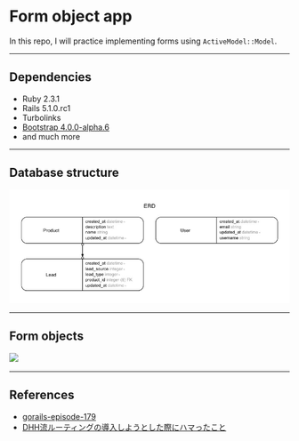# Form object app

In this repo, I will practice implementing forms using `ActiveModel::Model`.

---

## Dependencies
- Ruby 2.3.1
- Rails 5.1.0.rc1
- Turbolinks
- [Bootstrap 4.0.0-alpha.6](https://v4-alpha.getbootstrap.com/)
- and much more

---

## Database structure

![](erd/erd.jpg)

---

## Form objects

![](contact_form_app_plan.jpg)

---

## References
- [gorails-episode-179](https://github.com/gorails-screencasts/gorails-episode-179)
- [DHH流ルーティングの導入しようとした際にハマったこと](http://qiita.com/hypermkt/items/ad1d2854717f4c25a69d)
